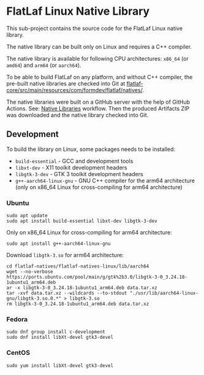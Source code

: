 FlatLaf Linux Native Library
============================

This sub-project contains the source code for the FlatLaf Linux native library.

The native library can be built only on Linux and requires a C++ compiler.

The native library is available for following CPU architectures: `x86_64` (or
`amd64`) and `arm64` (or `aarch64`).

To be able to build FlatLaf on any platform, and without C++ compiler, the
pre-built native libraries are checked into Git at
[flatlaf-core/src/main/resources/com/formdev/flatlaf/natives/](https://github.com/JFormDesigner/FlatLaf/tree/main/flatlaf-core/src/main/resources/com/formdev/flatlaf/natives).

The native libraries were built on a GitHub server with the help of GitHub
Actions. See:
[Native Libraries](https://github.com/JFormDesigner/FlatLaf/actions/workflows/natives.yml)
workflow. Then the produced Artifacts ZIP was downloaded and the native library
checked into Git.


## Development

To build the library on Linux, some packages needs to be installed:

- `build-essential` - GCC and development tools
- `libxt-dev` - X11 toolkit development headers
- `libgtk-3-dev` - GTK 3 toolkit development headers
- `g++-aarch64-linux-gnu` - GNU C++ compiler for the arm64 architecture (only on
  x86_64 Linux for cross-compiling for arm64 architecture)


### Ubuntu

~~~
sudo apt update
sudo apt install build-essential libxt-dev libgtk-3-dev
~~~

Only on x86_64 Linux for cross-compiling for arm64 architecture:

~~~
sudo apt install g++-aarch64-linux-gnu
~~~

Download `libgtk-3.so` for arm64 architecture:

~~~
cd flatlaf-natives/flatlaf-natives-linux/lib/aarch64
wget --no-verbose https://ports.ubuntu.com/pool/main/g/gtk%2b3.0/libgtk-3-0_3.24.18-1ubuntu1_arm64.deb
ar -x libgtk-3-0_3.24.18-1ubuntu1_arm64.deb data.tar.xz
tar -xvf data.tar.xz --wildcards --to-stdout "./usr/lib/aarch64-linux-gnu/libgtk-3.so.0.*" > libgtk-3.so
rm libgtk-3-0_3.24.18-1ubuntu1_arm64.deb data.tar.xz
~~~


### Fedora

~~~
sudo dnf group install c-development
sudo dnf install libXt-devel gtk3-devel
~~~


### CentOS

~~~
sudo yum install libXt-devel gtk3-devel
~~~
